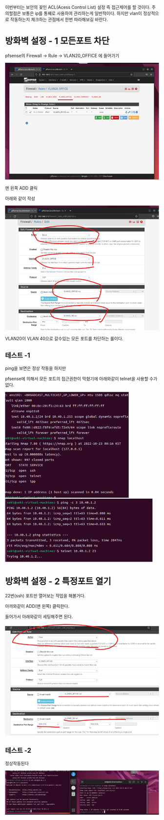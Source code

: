 이번부터는 보안의 꽃인 ACL(Acess Control List) 설정 즉 접근제어를 할 것이다.
주의할점은 보통은 ip를 통쨰로 사용하여 관리하는게 일반적이다.
하지만 vlan이 정상적으로 작동하는지 체크하는 관점에서 한번 따라해보길 바란다.

# 방화벽 설정 - 1 모든포트 차단  

pfsense의 Firewall -> Rule -> VLAN20_OFFICE 에 들어가기

![ACL0](./img/ACL.png)

맨 왼쪽 ADD 클릭

아래와 같이 작성

![ACL1](./img/ACL1.png)

VLAN20이 VLAN 40으로 갈수있는 모든 포트를 차단하는 룰이다.


## 테스트 -1

ping을 보면은 정상 작동을 하지만 

pfsense에 의해서 모든 포트의 접근권한이 막혔기에 아래와같이 telnet을 사용할 수가 없다. 


![ACL_TEST](./img/ACL_test0.png)
![ACL_TEST](./img/ACL_test1.png)

# 방화벽 설정 - 2 특정포트 열기

22번(ssh) 포트만 열어보는 작업을 해볼거다.

아까와같이 ADD(맨 왼쪽) 클릭한다.

들어가서 아래와같이 세팅해주면 된다. 

![ACL1](./img/SSH_OPEN.png)

## 테스트 -2 

정상작동된다

![ACL_TEST2](./img/ACL_TEST2.png)